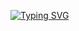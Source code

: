 [![Typing SVG](https://readme-typing-svg.demolab.com?font=Fira+Code&pause=1000&random=false&width=435&lines=Fullstack+web+and+Flutter+developer)](https://git.io/typing-svg)
